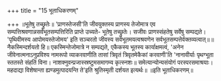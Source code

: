 +++
title = "15 भूताधिकरणम्"

+++
॥भूतेषु तच्छ्रुतेः॥ 'प्राणस्तेजसी'ति जीवयुक्तस्य प्राणस्य तेजोमात्र एव सम्पत्तिश्रवणान्नसर्वभूतसम्पत्तिरिति प्राप्ते उच्यते- भूतेषु तच्छ्रुतेः। सजीवः प्राणस्संहतेषु सर्वेषु सम्पद्यते। 'पृथिवीमस्य आपोमयस्तेजोमय' इति सञ्चरतो जीवस्य सर्वभूतमयत्वश्रवणेन सर्वभूतसम्पत्तेर्वक्तव्यत्वात्॥॥नैकस्मिन्दर्शयतो हि॥ एकस्मिन्तेजोमात्रे न सम्पद्यते, एकैकस्य भूतस्य कार्याक्षमत्वं, 'अनेन जीवेनात्मनाऽनुप्रविश्य नामरूपो व्याकरवाणीति तासां त्रिवृतं त्रिवृतमेकैकां करवाणी'ति 'नानावीर्याः पृथग्भूता स्ततस्ते संहतिं विना। नाशक्नुवन्प्रजास्स्रष्टुमसमागम्य कृत्स्नशः॥ समेत्यान्योन्यसंयोगं परस्परसमाश्रयाः। महदाद्या विशेषान्ता ह्यण्डमुत्पादयन्ति ते'इति श्रुतिस्मृती दर्शयत इत्यर्थः॥ ॥इति भूताधिकरणम्॥